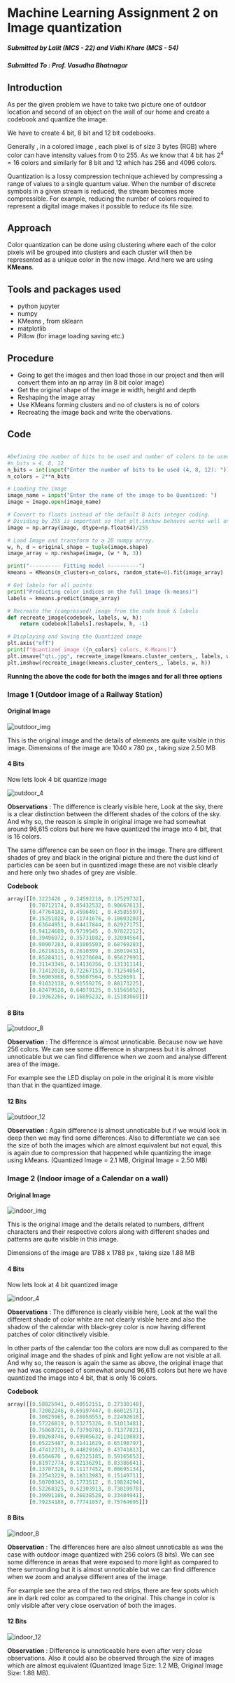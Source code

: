 # Machine Learning Assignment 2 on Image quantization 





##### Submitted by Lalit (MCS - 22) and Vidhi Khare (MCS - 54)

##### Submitted To : Prof. Vasudha Bhatnagar





## Introduction

As per the given problem we have to take two picture one of outdoor location and second of an object on the wall of our home and create a codebook and quantize the image.


We have to create 4 bit, 8 bit and 12 bit codebooks.

Generally , in a colored image , each pixel is of size 3 bytes (RGB) where color can have intensity values from 0 to 255.
As we know that 4 bit has 2<sup>4</sup> = 16 colors and similarly for 8 bit and 12 which has 256 and 4096 colors.
	
Quantization is a lossy compression technique achieved by compressing a range of values to a single quantum value. When the number of discrete symbols in a given stream is reduced, the stream becomes more compressible. For example, reducing the number of colors required to represent a digital image makes it possible to reduce its file size.

## Approach

Color quantization can be done using clustering  where each of the color pixels will be grouped into clusters and each cluster will then be represented as a unique color in the new image. And here we are using __KMeans__.



## Tools and packages used

- python jupyter
- numpy
- KMeans , from sklearn
- matplotlib
- Pillow (for image loading saving etc.)

## Procedure

- Going to get the images and then load those in our project and then will convert them into an np array (in 8 bit color image)
- Get the original shape of the image ie width, height and depth
- Reshaping the image array
- Use KMeans forming clusters and no of clusters is no of colors 
- Recreating the image back and write the obervations.



## Code 

```python

#Defining the number of bits to be used and number of colors to be used
#n_bits = 4, 8, 12
n_bits = int(input("Enter the number of bits to be used (4, 8, 12): "))
n_colors = 2**n_bits

# Loading the image
image_name = input("Enter the name of the image to be Quantized: ")
image = Image.open(image_name)

# Convert to floats instead of the default 8 bits integer coding. 
# Dividing by 255 is important so that plt.imshow behaves works well on float data (need to be in the range [0-1])
image = np.array(image, dtype=np.float64)/255

# Load Image and transform to a 2D numpy array.
w, h, d = original_shape = tuple(image.shape)
image_array = np.reshape(image, (w * h, 3))

print("---------- Fitting model ----------")
kmeans = KMeans(n_clusters=n_colors, random_state=0).fit(image_array)

# Get labels for all points
print("Predicting color indices on the full image (k-means)")
labels = kmeans.predict(image_array)

# Recreate the (compressed) image from the code book & labels
def recreate_image(codebook, labels, w, h):
    return codebook[labels].reshape(w, h, -1)

# Displaying and Saving the Quantized image
plt.axis("off")
print(f"Quantized image ({n_colors} colors, K-Means)")
plt.imsave("qti.jpg", recreate_image(kmeans.cluster_centers_, labels, w, h))
plt.imshow(recreate_image(kmeans.cluster_centers_, labels, w, h))

```



__Running the above the code for both the images and for all three options__



### Image 1 (Outdoor image of a Railway Station)


#### Original Image

![outdoor_img](Outdoor.jpg)



This is the original image and the details of elements are quite visible in this image.
Dimensions of the image are 1040 x 780 px , taking size 2.50 MB



#### 4 Bits 



Now lets look 4 bit quantize image 

![outdoor_4](qto1.jpg)



__Observations__ : The difference is clearly visible here, Look at the sky, there is a clear distinction between the different shades of the colors of the sky. And why so, the reason is simple in original image we had somewhat around 96,615 colors but here we have quantized the image into 4 bit, that is 16 colors.

The same difference can be seen on floor in the image. There are different shades of grey and black in the original picture and there the dust kind of particles can be seen but in quantized image these are not visible clearly and here only two shades of grey are visible.

__Codebook__ 

```python
array([[0.3223426 , 0.24592218, 0.17529732],
       [0.78712174, 0.85432532, 0.90667613],
       [0.47764182, 0.4596491 , 0.43585597],
       [0.15251028, 0.11741676, 0.10603203],
       [0.63644951, 0.64417844, 0.62927175],
       [0.94124689, 0.9739545 , 0.97822212],
       [0.39496972, 0.35731082, 0.32094564],
       [0.90907283, 0.81005503, 0.68769283],
       [0.26216115, 0.2610399 , 0.26019431],
       [0.85284311, 0.91276604, 0.95627993],
       [0.31143346, 0.14136356, 0.13131114],
       [0.71412018, 0.72267153, 0.71254054],
       [0.56905868, 0.55607564, 0.5326591 ],
       [0.91032138, 0.91559276, 0.88173225],
       [0.82479528, 0.64079125, 0.51565052],
       [0.19362266, 0.16895232, 0.15183069]])
```



#### 8 Bits

![outdoor_8](qto2.jpg)



__Observation__ : The difference is almost unnoticable. Because now we have 256 colors. We can see some difference in sharpness but it is almost unnoticable but we can find difference when we zoom and analyse different area of the image. 

For example see the LED display on pole in the original it is more visible than that in the quantized image.



#### 12 Bits

![outdoor_12](qto3.jpg)



__Observation__ : Again difference is almost unnoticable but if we would look in deep then we may find some differences. Also to differentiate we can see the size of both the images which are almost equivalent but not equal, this is again due to compression that happened while quantizing the image using kMeans. (Quantized Image = 2.1 MB, Original Image = 2.50 MB)



### Image 2 (Indoor image of a Calendar on a wall)


#### Original Image

![indoor_img](Indoor.jpg)



This is the original image and the details related to numbers, diffrent characters and their respective colors along with different shades and patterns are quite visible in this image. 

Dimensions of the image are 1788 x 1788 px , taking size 1.88 MB



#### 4 Bits 



Now lets look at 4 bit quantized image 

![indoor_4](qti1.jpg)



__Observations__ : The difference is clearly visible here, Look at the wall the different shade of color white are not clearly visble here and also the shadow of the calendar with black-grey color is now having different patches of color ditinctively visible.

In other parts of the calendar too the colors are now dull as compared to the original image and the shades of pink and light yellow are not visible at all. And why so, the reason is again the same as above, the original image that we had was composed of somewhat around 96,615 colors but here we have quantized the image into 4 bit, that is only 16 colors.

__Codebook__ 

```python
array([[0.58825941, 0.40552151, 0.27330148],
       [0.72082246, 0.69197447, 0.66012571],
       [0.30825965, 0.26950553, 0.22492618],
       [0.57226819, 0.53275326, 0.51013481],
       [0.75868721, 0.73798781, 0.71377821],
       [0.80268746, 0.69905632, 0.24119883],
       [0.05225487, 0.31411629, 0.65198797],
       [0.47412371, 0.44829162, 0.43741813],
       [0.6584676 , 0.62125185, 0.59165653],
       [0.81972774, 0.82136291, 0.83386841],
       [0.13707328, 0.11177452, 0.08695134],
       [0.22543229, 0.18313983, 0.15149711],
       [0.50700343, 0.1773512 , 0.19824294],
       [0.52268325, 0.62303913, 0.73819978],
       [0.39891186, 0.36038528, 0.33484941],
       [0.79234188, 0.77741057, 0.75764695]])
```


#### 8 Bits

![indoor_8](qti2.jpg)



__Observation__ : The differences here are also almost unnoticable as was the case with outdoor image quantized with 256 colors (8 bits). We can see some difference in areas that were exposed to more light as compared to there surrounding but it is almost unnoticable but we can find difference when we zoom and analyse different area of the image. 

For example see the area of the two red strips, there are few spots which are in dark red color as compared to the original. This change in color is only visible after very close oservation of both the images.



#### 12 Bits

![indoor_12](qti3.jpg)



__Observation__ : Difference is unnoticeable here even after very close observations. Also it could also be observed through the size of images which are almost equivalent (Quantized Image Size: 1.2 MB, Original Image Size: 1.88 MB). 
